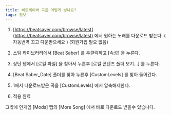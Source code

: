 ```yaml
---
title: 비트세이버 곡은 어떻게 넣나요?
tags: 정보
---
```


1. [https://beatsaver.com/browse/latest](https://beatsaver.com/browse/latest) 에서 원하는 노래를 다운로드 받는다.  ( 자동번역 끄고 다운받으세요 ) (회원가입 필요 없음)

2. 스팀 라이브러리에서 [Beat Saber] 를 우클릭하고 [속성] 을 누른다.
3. 상단 탭에서 [로컬 파일] 을 찾아서 누른후 [로컬 콘텐츠 폴더 보기...] 를 누른다.
4. [Beat Saber_Date] 폴더를 찾아 누른후 [CustomLevels] 를 찾아 들어간다.
5. 1에서 다운로드받은 곡을 [CustomLevels] 에서 압축해제한다.
6. 적용 완료

그밖에 인게임 [Mods] 탭의 [More Song] 에서 바로 다운로드 받을수 있습니다.